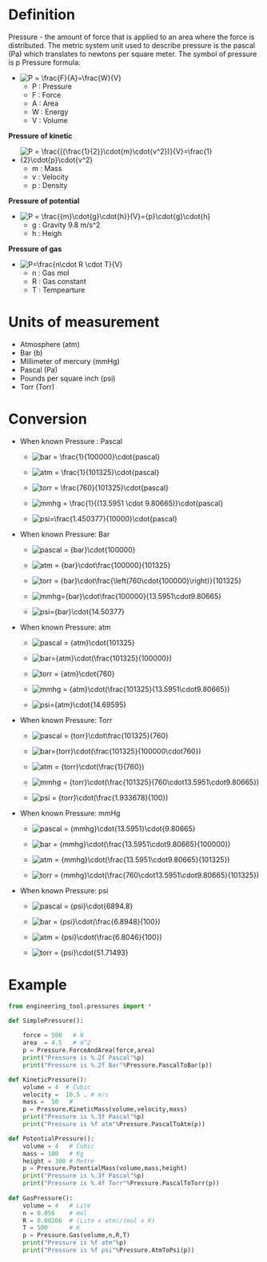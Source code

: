 # Definition
Pressure - the amount of force that is applied to an area where the force is distributed. The metric system unit used to describe pressure is the pascal (Pa) which translates to newtons per square meter. The symbol of pressure is p
Pressure formula:

- ![P = \frac{F}{A}=\frac{W}{V}](https://latex.codecogs.com/svg.latex?P%20=%20\frac{F}{A}=\frac{W}{V})
    - P : Pressure
    - F  : Force
    - A : Area
    - W : Energy
    - V : Volume
	
**Pressure of kinetic**
- ![P = \frac{({\frac{1}{2}}\cdot{m}\cdot{v^2})}{V}=\frac{1}{2}\cdot{p}\cdot{v^2}](https://latex.codecogs.com/svg.latex?P%20=%20\frac{({\frac{1}{2}}\cdot{m}\cdot{v^2})}{V}=\frac{1}{2}\cdot{p}\cdot{v^2})
    - m : Mass
    - v : Velocity
    - p : Density
	
**Pressure of potential**
- ![P = \frac{{m}\cdot{g}\cdot{h}}{V}={p}\cdot{g}\cdot{h}](https://latex.codecogs.com/svg.latex?P%20=%20\frac{{m}\cdot{g}\cdot{h}}{V}={p}\cdot{g}\cdot{h})
    - g  : Gravity 9.8 m/s^2
    - h  : Heigh

**Pressure of gas**
- ![P=\frac{n\cdot R \cdot T}{V}](https://latex.codecogs.com/svg.latex?P=\frac{n\cdot%20R%20\cdot%20T}{V})
	- n : Gas mol
	- R : Gas constant
	- T : Tempearture

# Units of measurement
- Atmosphere (atm) 
- Bar (b) 
- Millimeter of mercury (mmHg)  
- Pascal (Pa)
- Pounds per square inch (psi)
- Torr (Torr)

# Conversion
- When known Pressure : Pascal
    - ![bar = \frac{1}{100000}\cdot{pascal}](https://latex.codecogs.com/svg.latex?bar%20=%20\frac{1}{100000}\cdot{pascal})

    - ![atm = \frac{1}{101325}\cdot{pascal}](https://latex.codecogs.com/svg.latex?atm%20=%20\frac{1}{101325}\cdot{pascal})

    - ![torr = \frac{760}{101325}\cdot{pascal}](https://latex.codecogs.com/svg.latex?torr%20=%20\frac{760}{101325}\cdot{pascal})

    - ![mmhg = \frac{1}{(13.5951 \cdot 9.80665)}\cdot{pascal}](https://latex.codecogs.com/svg.latex?mmhg%20=%20\frac{1}{(13.5951%20\cdot%209.80665)}\cdot{pascal})

    - ![psi=\frac{1.450377}{10000}\cdot{pascal}](https://latex.codecogs.com/svg.latex?psi=\frac{1.450377}{10000}\cdot{pascal})	
- When known Pressure: Bar
    - ![pascal = {bar}\cdot{100000}](https://latex.codecogs.com/svg.latex?pascal%20=%20{bar}\cdot{100000})

    - ![atm     = {bar}\cdot\frac{100000}{101325}](https://latex.codecogs.com/svg.latex?atm%20=%20{bar}\cdot\frac{100000}{101325})

    - ![torr = {bar}\cdot\frac{\left(760\cdot{100000}\right)}{101325}](https://latex.codecogs.com/svg.latex?torr%20=%20{bar}\cdot\frac{\left(760\cdot{100000}\right)}{101325})

    - ![mmhg={bar}\cdot\frac{100000}{13.5951\cdot9.80665}](https://latex.codecogs.com/svg.latex?mmhg={bar}\cdot\frac{100000}{13.5951\cdot9.80665})

    - ![psi={bar}\cdot{14.50377}](https://latex.codecogs.com/svg.latex?psi={bar}\cdot{14.50377})

- When known Pressure: atm
    - ![pascal = {atm}\cdot{101325}](https://latex.codecogs.com/svg.latex?pascal%20=%20{atm}\cdot{101325})

    - ![bar={atm}\cdot(\frac{101325}{100000})](https://latex.codecogs.com/svg.latex?bar={atm}\cdot(\frac{101325}{100000}))

    - ![torr = {atm}\cdot{760}](https://latex.codecogs.com/svg.latex?torr%20=%20{atm}\cdot{760})

    - ![mmhg = {atm}\cdot(\frac{101325}{13.5951\cdot9.80665})](https://latex.codecogs.com/svg.latex?mmhg%20=%20{atm}\cdot(\frac{101325}{13.5951\cdot9.80665}))

    - ![psi={atm}\cdot{14.69595}](https://latex.codecogs.com/svg.latex?psi={atm}\cdot{14.69595})
- When known Pressure: Torr
    - ![pascal = {torr}\cdot\frac{101325}{760}](https://latex.codecogs.com/svg.latex?pascal%20=%20{torr}\cdot\frac{101325}{760})

    - ![bar={torr}\cdot(\frac{101325}{100000\cdot760})](https://latex.codecogs.com/svg.latex?bar={torr}\cdot(\frac{101325}{100000\cdot760}))

    - ![atm = {torr}\cdot(\frac{1}{760})](https://latex.codecogs.com/svg.latex?atm%20=%20{torr}\cdot(\frac{1}{760}))

    - ![mmhg = {torr}\cdot(\frac{101325}{760\cdot13.5951\cdot9.80665})](https://latex.codecogs.com/svg.latex?mmhg%20=%20{torr}\cdot(\frac{101325}{760\cdot13.5951\cdot9.80665}))

    - ![psi = {torr}\cdot(\frac{1.933678}{100})](https://latex.codecogs.com/svg.latex?psi%20=%20{torr}\cdot(\frac{1.933678}{100}))
- When known Pressure: mmHg
    - ![pascal = {mmhg}\cdot{13.5951}\cdot{9.80665}](https://latex.codecogs.com/svg.latex?pascal%20=%20{mmhg}\cdot{13.5951}\cdot{9.80665})

    - ![bar = {mmhg}\cdot(\frac{13.5951\cdot9.80665}{100000})](https://latex.codecogs.com/svg.latex?bar%20=%20{mmhg}\cdot(\frac{13.5951\cdot9.80665}{100000}))

    - ![atm = {mmhg}\cdot(\frac{13.5951\cdot9.80665}{101325})](https://latex.codecogs.com/svg.latex?atm%20=%20{mmhg}\cdot(\frac{13.5951\cdot9.80665}{101325}))

    - ![torr = {mmhg}\cdot(\frac{760\cdot13.5951\cdot9.80665}{101325})](https://latex.codecogs.com/svg.latex?torr%20=%20{mmhg}\cdot(\frac{760\cdot13.5951\cdot9.80665}{101325}))
- When known Pressure: psi
    - ![pascal = {psi}\cdot{6894.8}](https://latex.codecogs.com/svg.latex?pascal%20=%20{psi}\cdot{6894.8})

    - ![bar = {psi}\cdot(\frac{6.8948}{100})](https://latex.codecogs.com/svg.latex?bar%20=%20{psi}\cdot(\frac{6.8948}{100}))

    - ![atm = {psi}\cdot(\frac{6.8046}{100})](https://latex.codecogs.com/svg.latex?atm%20=%20{psi}\cdot(\frac{6.8046}{100}))

    - ![torr = {psi}\cdot{51.71493}](https://latex.codecogs.com/svg.latex?torr%20=%20{psi}\cdot{51.71493})

# Example
```python
from engineering_tool.pressures import *

def SimplePressure():
    
    force = 500   # N
    area  = 4.5   # m^2
	p = Pressure.ForceAndArea(force,area)
	print("Pressure is %.2f Pascal"%p)
	print("Pressure is %.2f Bar"%Pressure.PascalToBar(p))

def KineticPressure():
	volume = 4  # Cubic
	velocity =  10.5 . # m/s
	mass =  50   # 
	p = Pressure.KineticMass(volume,velocity,mass)
	print("Pressure is %.3f Pascal"%p)
	print("Pressure is %f atm"%Pressure.PascalToAtm(p))

def PotentialPressure():
	volume = 4   # Cubic
	mass = 100   # Kg
	height = 300 # Metre
	p = Pressure.PotentialMass(volume,mass,height)
	print("Pressure is %.3f Pascal"%p)
	print("Pressure is %.4f Torr"%Pressure.PascalToTorr(p))
	
def GasPressure():
	volume = 4   # Lite
	n = 0.056    # mol	
	R = 0.08206  # (Lite x atm)/(mol x K)
	T = 500      # K
	p = Pressure.Gas(volume,n,R,T)
	print("Pressure is %f atm"%p)
	print("Pressure is %f psi"%Pressure.AtmToPsi(p))

```
